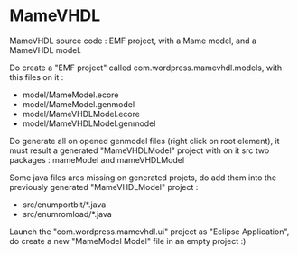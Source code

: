# MameVHDL
MameVHDL source code : EMF project, with a Mame model, and a MameVHDL model.

Do create a "EMF project" called com.wordpress.mamevhdl.models, with this files on it :
* model/MameModel.ecore
* model/MameModel.genmodel
* model/MameVHDLModel.ecore
* model/MameVHDLModel.genmodel

Do generate all on opened genmodel files (right click on root element), it must result a generated "MameVHDLModel" project with on it src two packages : mameModel and mameVHDLModel

Some java files ares missing on generated projets, do add them into the previously generated "MameVHDLModel" project :
* src/enumportbit/*.java
* src/enumromload/*.java

Launch the "com.wordpress.mamevhdl.ui" project as "Eclipse Application", do create a new "MameModel Model" file in an empty project :)